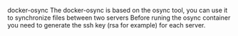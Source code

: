 docker-osync
The docker-osync is based on the osync tool, you can use it to synchronize files between two servers
Before runing the osync container you need to generate the ssh key (rsa for example) for each server.
